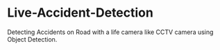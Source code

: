 # Live-Accident-Detection

Detecting Accidents on Road with a life camera like CCTV camera using Object Detection.
